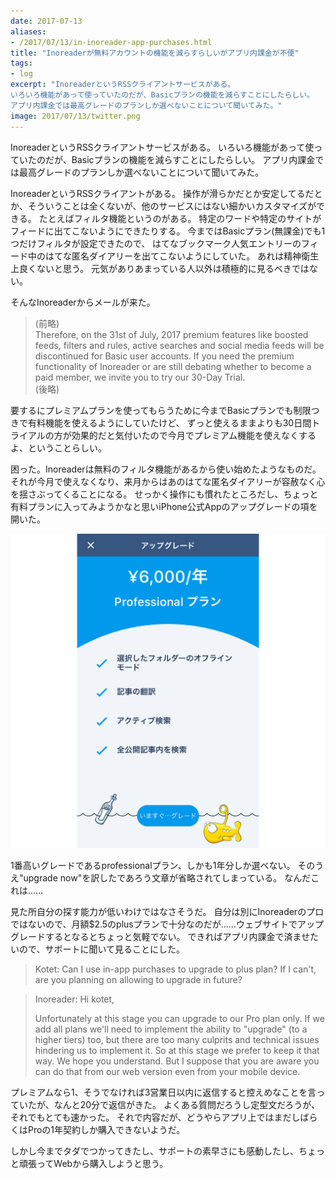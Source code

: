 ```yaml
---
date: 2017-07-13
aliases:
- /2017/07/13/in-inoreader-app-purchases.html
title: "Inoreaderが無料アカウントの機能を減らすらしいがアプリ内課金が不便"
tags:
- log
excerpt: "InoreaderというRSSクライアントサービスがある。
いろいろ機能があって使っていたのだが、Basicプランの機能を減らすことにしたらしい。
アプリ内課金では最高グレードのプランしか選べないことについて聞いてみた。"
image: 2017/07/13/twitter.png
---
```


InoreaderというRSSクライアントサービスがある。
いろいろ機能があって使っていたのだが、Basicプランの機能を減らすことにしたらしい。
アプリ内課金では最高グレードのプランしか選べないことについて聞いてみた。

InoreaderというRSSクライアントがある。
操作が滑らかだとか安定してるだとか、そういうことは全くないが、他のサービスにはない細かいカスタマイズができる。
たとえばフィルタ機能というのがある。
特定のワードや特定のサイトがフィードに出てこないようにできたりする。
今まではBasicプラン(無課金)でも1つだけフィルタが設定できたので、
はてなブックマーク人気エントリーのフィード中のはてな匿名ダイアリーを出てこないようにしていた。
あれは精神衛生上良くないと思う。
元気がありあまっている人以外は積極的に見るべきではない。

そんなInoreaderからメールが来た。

> (前略)  
> Therefore, on the 31st of July, 2017 premium features like boosted feeds,
> filters and rules, active searches and social media feeds will be discontinued 
> for Basic user accounts. If you need the premium functionality of Inoreader
> or are still debating whether to become a paid member, we invite you to try our 30-Day Trial.   
> (後略)

要するにプレミアムプランを使ってもらうために今までBasicプランでも制限つきで有料機能を使えるようにしていたけど、
ずっと使えるままよりも30日間トライアルの方が効果的だと気付いたので今月でプレミアム機能を使えなくするよ、ということらしい。

困った。Inoreaderは無料のフィルタ機能があるから使い始めたようなものだ。
それが今月で使えなくなり、来月からはあのはてな匿名ダイアリーが容赦なく心を揺さぶってくることになる。
せっかく操作にも慣れたところだし、ちょっと有料プランに入ってみようかなと思いiPhone公式Appのアップグレードの項を開いた。

![スクショ](/assets/2017/07/13/screenshot.png)

1番高いグレードであるprofessionalプラン、しかも1年分しか選べない。
そのうえ"upgrade now"を訳したであろう文章が省略されてしまっている。
なんだこれは……

見た所自分の探す能力が低いわけではなさそうだ。
自分は別にInoreaderのプロではないので、月額$2.5のplusプランで十分なのだが……ウェブサイトでアップグレードするとなるとちょっと気軽でない。
できればアプリ内課金で済ませたいので、サポートに聞いて見ることにした。

> Kotet: Can I use in-app purchases to upgrade to plus plan? If I can't, are you planning on allowing to upgrade in future?

> Inoreader: Hi kotet,
>
> Unfortunately at this stage you can upgrade to our Pro plan only.
> If we add all plans we'll need to implement the ability to "upgrade" (to a higher tiers) too,
> but there are too many culprits and technical issues hindering us to implement it. So at this stage we prefer to keep it that way. 
> We hope you understand. 
> But I suppose that you are aware you can do that from our web version even from your mobile device.

プレミアムなら1、そうでなければ3営業日以内に返信すると控えめなことを言っていたが、なんと20分で返信がきた。
よくある質問だろうし定型文だろうが、それでもとても速かった。
それで内容だが、どうやらアプリ上ではまだしばらくはProの1年契約しか購入できないようだ。

しかし今までタダでつかってきたし、サポートの素早さにも感動したし、ちょっと頑張ってWebから購入しようと思う。